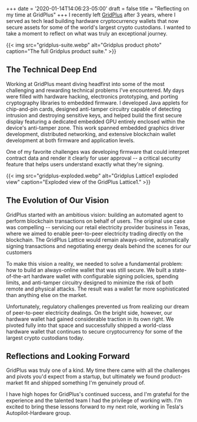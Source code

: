 +++
date = '2020-01-14T14:06:23-05:00'
draft = false
title = "Reflecting on my time at GridPlus"
+++
I recently left [GridPlus](https://gridplus.io/) after 3 years, where I served 
as tech lead building hardware cryptocurrency wallets that now secure assets for 
some of the world's largest crypto custodians. I wanted to take a moment to 
reflect on what was truly an exceptional journey.

{{< img src="gridplus-suite.webp" alt="Gridplus product photo" caption="The full Gridplus product suite." >}}

## The Technical Deep End

Working at GridPlus meant diving headfirst into some of the most challenging
and rewarding technical problems I've encountered. My days were filled with
hardware hacking, electronics prototyping, and porting cryptography libraries
to embedded firmware. I developed Java applets for chip-and-pin cards, designed
anti-tamper circuitry capable of detecting intrusion and destroying sensitive
keys, and helped build the first secure display featuring a dedicated embedded
GPU entirely enclosed within the device's anti-tamper zone. This work spanned
embedded graphics driver development, distributed networking, and extensive
blockchain wallet development at both firmware and application levels.

One of my favorite challenges was developing firmware that could interpret
contract data and render it clearly for user approval -- a critical security
feature that helps users understand exactly what they're signing.

{{< img src="gridplus-exploded.webp" alt="Gridplus Lattice1 exploded view" caption="Exploded view of the GridPlus Lattice1." >}}

## The Evolution of Our Vision

GridPlus started with an ambitious vision: building an automated agent to
perform blockchain transactions on behalf of users. The original use case was
compelling -- servicing our retail electricity provider business in Texas,
where we aimed to enable peer-to-peer electricity trading directly on the
blockchain. The GridPlus Lattice would remain always-online, automatically
signing transactions and negotiating energy deals behind the scenes for our
customers

To make this vision a reality, we needed to solve a fundamental problem: how to
build an always-online wallet that was still secure. We built a state-of-the-art
hardware wallet with configurable signing policies, spending limits, and 
anti-tamper circuitry designed to minimize the risk of both remote and physical
attacks. The result was a wallet far more sophisticated than anything else on 
the market.

Unfortunately, regulatory challenges prevented us from realizing our dream of
peer-to-peer electricity dealings. On the bright side, however, our hardware 
wallet had gained considerable traction in its own right. We pivoted fully into 
that space and successfully shipped a world-class hardware wallet that continues 
to secure cryptocurrency for some of the largest crypto custodians today.

## Reflections and Looking Forward

GridPlus was truly one of a kind. My time there came with all the challenges
and pivots you'd expect from a startup, but ultimately we found product-market
fit and shipped something I'm genuinely proud of.

I have high hopes for GridPlus's continued success, and I'm grateful for the
experience and the talented team I had the privilege of working with. I'm
excited to bring these lessons forward to my next role, working in Tesla's
Autopilot-Hardware group.
